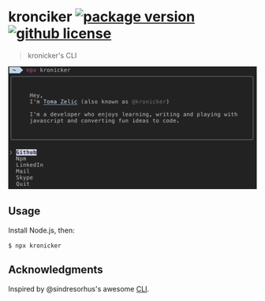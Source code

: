 # kronciker [![package version](https://img.shields.io/npm/v/kronicker.svg)](https://npm.im/kronicker) [![github license](https://img.shields.io/github/license/vladimyr/vladimyr.svg)](https://github.com/kronicker/kronicker/blob/master/LICENSE)

> kronicker's CLI

<img src="screenshot.png">

## Usage

Install Node.js, then:

```
$ npx kronicker
```

## Acknowledgments

Inspired by @sindresorhus's awesome [CLI](https://github.com/sindresorhus/sindresorhus).
